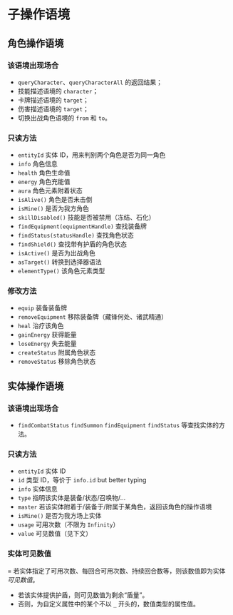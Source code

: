 # 子操作语境

## 角色操作语境

### 该语境出现场合

- `queryCharacter`、`queryCharacterAll` 的返回结果；
- 技能描述语境的 `character`；
- 卡牌描述语境的 `target`；
- 伤害描述语境的 `target`；
- 切换出战角色语境的 `from` 和 `to`。

### 只读方法

- `entityId` 实体 ID，用来判别两个角色是否为同一角色
- `info` 角色信息
- `health` 角色生命值
- `energy` 角色充能值
- `aura` 角色元素附着状态
- `isAlive()` 角色是否未击倒
- `isMine()` 是否为我方角色
- `skillDisabled()` 技能是否被禁用（冻结、石化）
- `findEquipment(equipmentHandle)` 查找装备牌
- `findStatus(statusHandle)` 查找角色状态
- `findShield()` 查找带有护盾的角色状态
- `isActive()` 是否为出战角色
- `asTarget()` 转换到选择器语法
- `elementType()` 该角色元素类型

### 修改方法

- `equip` 装备装备牌
- `removeEquipment` 移除装备牌（藏锋何处、诸武精通）
- `heal` 治疗该角色
- `gainEnergy` 获得能量
- `loseEnergy` 失去能量
- `createStatus` 附属角色状态
- `removeStatus` 移除角色状态

## 实体操作语境

### 该语境出现场合

- `findCombatStatus` `findSummon` `findEquipment` `findStatus` 等查找实体的方法。

### 只读方法

- `entityId` 实体 ID
- `id` 类型 ID，等价于 `info.id` but better typing
- `info` 实体信息
- `type` 指明该实体是装备/状态/召唤物/...
- `master` 若该实体附着于/装备于/附属于某角色，返回该角色的操作语境
- `isMine()` 是否为我方场上实体
- `usage` 可用次数（不限为 `Infinity`）
- `value` 可见数值（见下文）

### 实体可见数值

= 若实体指定了可用次数、每回合可用次数、持续回合数等，则该数值即为实体 *可见数值*。
- 若该实体提供护盾，则可见数值为剩余“盾量”。
- 否则，为自定义属性中的某个不以 `_` 开头的，数值类型的属性值。
